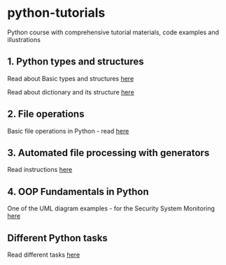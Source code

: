 # python-tutorials
Python course with comprehensive tutorial materials, code examples and illustrations

## 1. Python types and structures 

Read about Basic types and structures [here](1%20-%20Types%20and%20Structures/Types_And_Structures.md)

Read about dictionary and its structure [here](1%20-%20Types%20and%20Structures/README.md)

## 2.  File operations

Basic file operations in Python - read [here](2%20-%20File%20operations/README.md)

## 3. Automated file processing with generators
    
Read instructions [here](3%20-%20Generators/README.md)

## 4. OOP Fundamentals in Python

One of the UML diagram examples - for the  Security System Monitoring [here](4%20-%20OOP%20fundamentals/Module3_UML_Relationships.md)

## Different Python tasks

Read different tasks [here](Tasks/README.md)